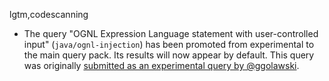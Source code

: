 lgtm,codescanning
* The query "OGNL Expression Language statement with user-controlled input" (`java/ognl-injection`) has been promoted from experimental to the main query pack. Its results will now appear by default. This query was originally [submitted as an experimental query by @ggolawski](https://github.com/github/codeql/pull/3294).